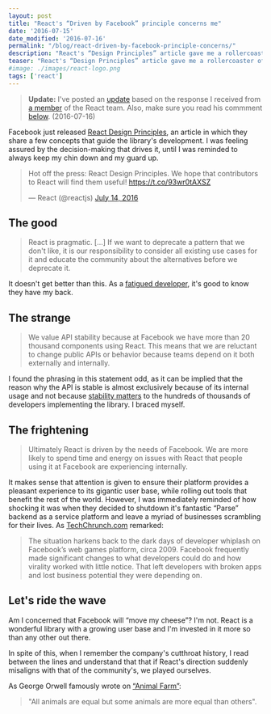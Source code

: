 ```yaml
---
layout: post
title: "React's “Driven by Facebook” principle concerns me"
date: '2016-07-15'
date_modified: '2016-07-16'
permalink: "/blog/react-driven-by-facebook-principle-concerns/"
description: "React's “Design Principles” article gave me a rollercoaster of emotions that reminded me of Facebook's ill-fated Parse service."
teaser: "React's “Design Principles” article gave me a rollercoaster of emotions that reminded me of Facebook's ill-fated Parse service."
#image: ./images/react-logo.png
tags: ['react']
---
```


<blockquote class="bg-warning">
  <p>
    <b>Update:</b>
    I've posted an <a href="response-to-react-design-principles-interpretation-by-react-members">update</a>
    based on the response I received from <a href="https://twitter.com/dan_abramov">a member</a>
    of the React team. Also, make sure you read his commment <a href="#comment-2786435370">below</a>.
    (2016-07-16)
  </p>
</blockquote>

Facebook just released [React Design Principles](https://facebook.github.io/react/contributing/design-principles.html), an article in which they share a few concepts that guide the library's development. I was feeling assured by the decision-making that drives it, until I was reminded to always keep my chin down and my guard up.

<blockquote class="twitter-tweet" data-lang="en"><p lang="en" dir="ltr">Hot off the press: React Design Principles. We hope that contributors to React will find them useful! <a href="https://t.co/93wr0tAXSZ">https://t.co/93wr0tAXSZ</a></p>&mdash; React (@reactjs) <a href="https://twitter.com/reactjs/status/753677502309072897">July 14, 2016</a></blockquote>
<script async src="//platform.twitter.com/widgets.js" charset="utf-8"></script>

## The good

> React is pragmatic. [...] If we want to deprecate a pattern that we don't like, it is our responsibility to consider all existing use cases for it and educate the community about the alternatives before we deprecate it.

It doesn't get better than this. As a [fatigued developer](https://medium.com/@ericclemmons/javascript-fatigue-48d4011b6fc4), it's good to know they have my back.

## The strange

> We value API stability because at Facebook we have more than 20 thousand components using React. This means that we are reluctant to change public APIs or behavior because teams depend on it both externally and internally.

I found the phrasing in this statement odd, as it can be implied that the reason why the API is stable is almost exclusively because of its internal usage and not because [stability matters](http://www.theregister.co.uk/2016/03/23/npm_left_pad_chaos/) to the hundreds of thousands of developers implementing the library. I braced myself.

## The frightening

> Ultimately React is driven by the needs of Facebook. We are more likely to spend time and energy on issues with React that people using it at Facebook are experiencing internally.

It makes sense that attention is given to ensure their platform provides a pleasant experience to its gigantic user base, while rolling out tools that benefit the rest of the world. However, I was immediately reminded of how shocking it was when they decided to shutdown it's fantastic “Parse” backend as a service platform and leave a myriad of businesses scrambling for their lives. As [TechChrunch.com](https://techcrunch.com/2016/01/28/facebook-shutters-its-parse-developer-platform/) remarked:

> The situation harkens back to the dark days of developer whiplash on Facebook’s web games platform, circa 2009. Facebook frequently made significant changes to what developers could do and how virality worked with little notice. That left developers with broken apps and lost business potential they were depending on.

## Let's ride the wave

Am I concerned that Facebook will “move my cheese”? I'm not. React is a wonderful library with a growing user base and I'm invested in it more so than any other out there.

In spite of this, when I remember the company's cutthroat history, I read between the lines and understand that that if React's direction suddenly misaligns with that of the community's, we played ourselves.

As George Orwell famously wrote on [“Animal Farm”](https://www.amazon.com/Animal-Farm-Anniversary-George-Orwell/dp/0451526341/):

> "All animals are equal but some animals are more equal than others".

